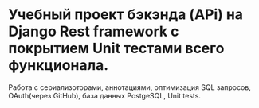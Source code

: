 # Учебный проект бэкэнда (APi) на Django Rest framework с покрытием Unit тестами всего функционала.

Работа с сериализоторами, аннотациями, оптимизация SQL запросов, OAuth(через GitHub), база данных PostgeSQL, Unit tests.
